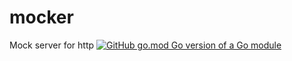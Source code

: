 # mocker
Mock server for http
[![GitHub go.mod Go version of a Go module](https://img.shields.io/github/go-mod/go-version/gomods/athens.svg)](https://github.com/AlexandrGurkin/mocker)

